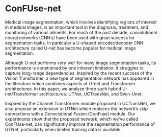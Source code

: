 # ConFUse-net

Medical image segmentation, which involves identifying regions of interest in medical images, is an important tool in the diagnosis, treatment, and monitoring of various ailments. For much of the past decade, convolutional neural networks (CNN’s) have been used with great success for segmentation tasks. In particular a U-shaped encoder/decoder CNN architecture called U-net has become popular for medical image segmentation. 

Although U-net performs very well for many image segmentation tasks, its performance is constrained by one inherent limitation: it struggles to capture long-range dependencies. Inspired by the recent success of the Vision Transformer, a new type of segmentation network has appeared in the literature which combines aspects of U-net and Transformer architectures. In this paper, we analyze three such hybrid U-net/Transformer architectures: UTNet, UCTransNet, and Swin-Unet. 

Inspired by the Channel Transformer module proposed in UCTransNet, we also propose an extension to UTNet which replaces the network’s skip connections with a Convolutional Fusion (ConFuse) module. Our experiments show that the proposed network, which we’ve called ConFUse-net, can significantly improve the segmentation performance of UTNet, particularly when limited training data is available.
